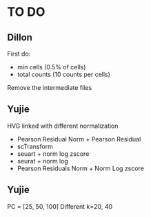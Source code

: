 # TO DO


## Dillon
First do:
- min cells (0.5% of cells)
- total counts (10 counts per cells)

Remove the intermediate files

## Yujie
HVG linked with different normalization
- Pearson Residual Norm + Pearson Residual
- scTransform
- seuart + norm log zscore
- seurat + norm log
- Pearson Residuals Norm + Norm Log zscore

## Yujie
PC = [25, 50, 100]
Different k=20, 40

